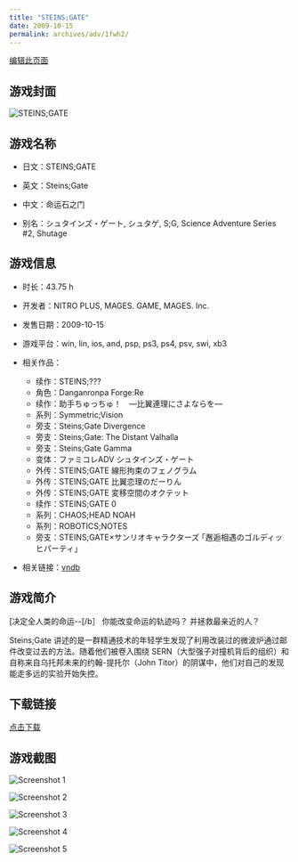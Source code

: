 ```yaml
---
title: "STEINS;GATE"
date: 2009-10-15
permalink: archives/adv/1fwh2/
---
```

[编辑此页面](https://github.com/ACG-3/ADV3-source/blob/main/source/_posts/STEINS%3BGATE.md)

## 游戏封面

![STEINS;GATE](https://pan.timero.xyz/d/onedrive/img_lib_001/STEINS;GATE_cover.avif)


## 游戏名称

- 日文：STEINS;GATE
- 英文：Steins;Gate
- 中文：命运石之门

- 别名：シュタインズ・ゲート, シュタゲ, S;G, Science Adventure Series #2, Shutage


## 游戏信息

- 时长：43.75 h
- 开发者：NITRO PLUS, MAGES. GAME, MAGES. Inc.
- 发售日期：2009-10-15
- 游戏平台：win, lin, ios, and, psp, ps3, ps4, psv, swi, xb3
- 相关作品：
   - 续作：STEINS;???
   - 角色：Danganronpa Forge:Re
   - 续作：助手ちゅっちゅ！　―比翼連理にさよならを―
   - 系列：Symmetric;Vision
   - 旁支：Steins;Gate Divergence
   - 旁支：Steins;Gate: The Distant Valhalla
   - 旁支：Steins;Gate Gamma
   - 变体：ファミコレADV シュタインズ・ゲート
   - 外传：STEINS;GATE 線形拘束のフェノグラム
   - 外传：STEINS;GATE 比翼恋理のだーりん
   - 外传：STEINS;GATE 変移空間のオクテット
   - 续作：STEINS;GATE 0
   - 系列：CHAOS;HEAD NOAH
   - 系列：ROBOTICS;NOTES
   - 旁支：STEINS;GATE×サンリオキャラクターズ ｢邂逅相遇のゴルディッヒパーティ」

- 相关链接：[vndb](https://vndb.org/v2002)


## 游戏简介

[决定全人类的命运--[/b］
你能改变命运的轨迹吗？
并拯救最亲近的人？

Steins;Gate 讲述的是一群精通技术的年轻学生发现了利用改装过的微波炉通过邮件改变过去的方法。随着他们被卷入围绕 SERN（大型强子对撞机背后的组织）和自称来自乌托邦未来的约翰-提托尔（John Titor）的阴谋中，他们对自己的发现能走多远的实验开始失控。




## 下载链接

[点击下载](https://pan.timero.xyz/onedrive/adv_lib_001/STEINS%3BGATE)


## 游戏截图


![Screenshot 1](https://pan.timero.xyz/d/onedrive/img_lib_001/STEINS;GATE_Screenshot_1.avif)

![Screenshot 2](https://pan.timero.xyz/d/onedrive/img_lib_001/STEINS;GATE_Screenshot_2.avif)

![Screenshot 3](https://pan.timero.xyz/d/onedrive/img_lib_001/STEINS;GATE_Screenshot_3.avif)

![Screenshot 4](https://pan.timero.xyz/d/onedrive/img_lib_001/STEINS;GATE_Screenshot_4.avif)

![Screenshot 5](https://pan.timero.xyz/d/onedrive/img_lib_001/STEINS;GATE_Screenshot_5.avif)

